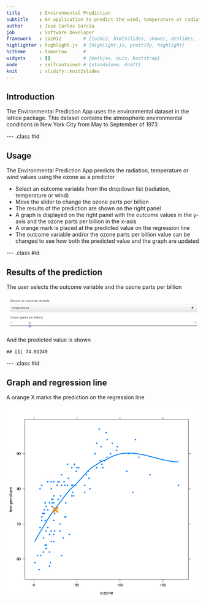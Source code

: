 ```yaml
---
title       : Environmental Prediction
subtitle    : An application to predict the wind, temperature or radiation based on the ozone parts per billion in NYC
author      : José Carlos García
job         : Software Developer
framework   : io2012        # {io2012, html5slides, shower, dzslides, ...}
highlighter : highlight.js  # {highlight.js, prettify, highlight}
hitheme     : tomorrow      # 
widgets     : []            # {mathjax, quiz, bootstrap}
mode        : selfcontained # {standalone, draft}
knit        : slidify::knit2slides
---
```


## Introduction

The Environmental Prediction App uses the environmental dataset in the lattice package. This dataset contains the atmospheric environmental conditions in New York City from May to September of 1973

--- .class #id 

## Usage

The Environmental Prediction App predicts the radiation, temperature or wind values using the ozone as a predictor

* Select an outcome variable from the dropdown list (radiation, temperature or wind)
* Move the slider to change the ozone parts per billion
* The results of the prediction are shown on the right panel
* A graph is displayed on the right panel with the outcome values in the y-axis and the ozone parts per billion in the x-axis
* A orange mark is placed at the predicted value on the regression line
* The outcome variable and/or the ozone parts per billion value can be changed to see how both the predicted value and the graph are updated

--- .class #id 

## Results of the prediction

The user selects the outcome variable and the ozone parts per billion

![Input](assets/img/example_input.png)

And the predicted value is shown


```
## [1] 74.01249
```

--- .class #id 

## Graph and regression line

A orange X marks the prediction on the regression line

<img src="figure/unnamed-chunk-2-1.png" title="plot of chunk unnamed-chunk-2" alt="plot of chunk unnamed-chunk-2" style="display: block; margin: auto;" />
